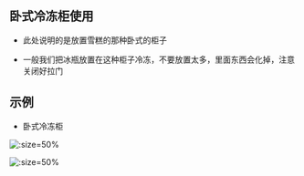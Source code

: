 ## 卧式冷冻柜使用


* 此处说明的是放置雪糕的那种卧式的柜子


* 一般我们把冰瓶放置在这种柜子冷冻，不要放置太多，里面东西会化掉，注意关闭好拉门

## 示例

* 卧式冷冻柜

![](https://gitcode.net/GaloisField/WORKFLOWS4COMPANY/-/raw/master/resources/pic/equipment/卧式冷冻柜1.jpeg ':size=50%')

![](https://gitcode.net/GaloisField/WORKFLOWS4COMPANY/-/raw/master/resources/pic/equipment/卧式冷冻柜2.jpeg ':size=50%')
